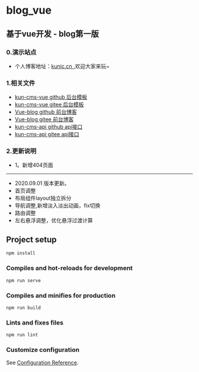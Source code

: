 # blog_vue
## 基于vue开发 - blog第一版

### 0.演示站点
 - 个人博客地址：[kunic.cn ](http://kunic.cn),欢迎大家来玩~


### 1.相关文件

- [kun-cms-vue github 后台模板](https://github.com/hhk94/kun-cms-vue)
- [kun-cms-vue gitee 后台模板](https://gitee.com/hkchina/kun-cms-vue)
- [Vue-blog github 前台博客](https://github.com/hhk94/blog)
- [Vue-blog gitee 前台博客](https://gitee.com/hkchina/vue-blog)
- [kun-cms-api github api接口](https://github.com/hhk94/kun-cms-api)
- [kun-cms-api gitee api接口](https://gitee.com/hkchina/kun-cms-api)

### 2.更新说明
 - 1。新增404页面
 - --------------------------------------------
 - 2020.09.01 版本更新。
 - 首页调整
 - 布局组件layout独立拆分
 - 导航调整,新增淡入淡出动画，fix切换
 - 路由调整
 - 左右悬浮调整，优化悬浮过渡计算
## Project setup
```
npm install
```

### Compiles and hot-reloads for development
```
npm run serve
```

### Compiles and minifies for production
```
npm run build
```

### Lints and fixes files
```
npm run lint
```

### Customize configuration
See [Configuration Reference](https://cli.vuejs.org/config/).
